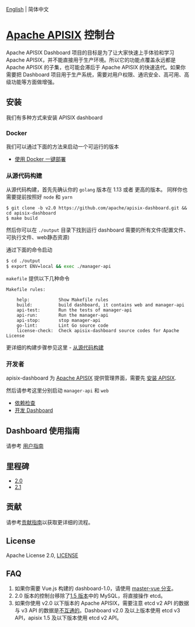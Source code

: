 <!--
#
# Licensed to the Apache Software Foundation (ASF) under one or more
# contributor license agreements.  See the NOTICE file distributed with
# this work for additional information regarding copyright ownership.
# The ASF licenses this file to You under the Apache License, Version 2.0
# (the "License"); you may not use this file except in compliance with
# the License.  You may obtain a copy of the License at
#
#     http://www.apache.org/licenses/LICENSE-2.0
#
# Unless required by applicable law or agreed to in writing, software
# distributed under the License is distributed on an "AS IS" BASIS,
# WITHOUT WARRANTIES OR CONDITIONS OF ANY KIND, either express or implied.
# See the License for the specific language governing permissions and
# limitations under the License.
#
-->

[English](./README.md) | 简体中文

# [Apache APISIX](https://github.com/apache/apisix) 控制台

Apache APISIX Dashboard 项目的目标是为了让大家快速上手体验和学习 Apache APISIX，并不能直接用于生产环境。所以它的功能点覆盖永远都是 Apache APISIX 的子集，也可能会滞后于 Apache APISIX 的快速迭代。如果你需要把 Dashboard 项目用于生产系统，需要对用户权限、通讯安全、高可用、高级功能等方面做增强。

## 安装

我们有多种方式来安装 APISIX dashboard

### Docker

我们可以通过下面的方法来启动一个可运行的版本

- [使用 Docker 一键部署](./docs/deploy-with-docker.zh-CN.md)

### 从源代码构建

从源代码构建，首先先确认你的 `golang` 版本在 1.13 或者 更高的版本。
同样你也需要提前按照好 `node` 和 `yarn`

```
$ git clone -b v2.0 https://github.com/apache/apisix-dashboard.git && cd apisix-dashboard
$ make build
```

然后你可以在 `./output` 目录下找到运行 dashboard 需要的所有文件(配置文件、可执行文件、web静态资源)

通过下面的命令启动

```sh
$ cd ./output
$ export ENV=local && exec ./manager-api
```

`makefile` 提供以下几种命令

```
Makefile rules:

    help:		    Show Makefile rules
    build:		    build dashboard, it contains web and manager-api
    api-test:		Run the tests of manager-api
    api-run:		Run the manager-api
    api-stop:		stop manager-api
    go-lint:	    Lint Go source code
    license-check:	Check apisix-dashboard source codes for Apache License
```

更详细的构建步骤参见这里 - [从源代码构建](./docs/deploy.zh-CN.md)

### 开发者

apisix-dashboard 为 [Apache APISIX](https://github.com/apache/apisix) 提供管理界面，需要先 [安装 APISIX](https://github.com/apache/apisix#configure-and-installation).

然后请参考这里分别启动 `manager-api` 和 `web`

- [依赖检查](#依赖检查)
- [开发 Dashboard](./docs/develop.zh-CN.md)

## Dashboard 使用指南

请参考 [用户指南](./docs/USER_GUIDE.zh-CN.md)

## 里程碑

- [2.0](https://github.com/apache/apisix-dashboard/milestone/4)
- [2.1](https://github.com/apache/apisix-dashboard/milestone/5)

## 贡献

请参考[贡献指南](./CONTRIBUTING.md)以获取更详细的流程。

## License

Apache License 2.0, [LICENSE](https://github.com/apache/apisix-dashboard/blob/master/LICENSE)

## FAQ

1. 如果你需要 Vue.js 构建的 dashboard-1.0，请使用 [master-vue 分支](https://github.com/apache/apisix-dashboard/tree/master-vue)。
2. 2.0 版本的控制台移除了[1.5 版本](https://github.com/apache/apisix-dashboard/tree/backup-1.5-latest)中的 MySQL，将直接操作 etcd。
3. 如果你使用 v2.0 以下版本的 Apache APISIX，需要注意 etcd v2 API 的数据与 v3 API 的数据是[不互通的](https://etcd.io/docs/v3.4.0/op-guide/v2-migration/)。Dashboard v2.0 及以上版本使用 etcd v3 API，apisix 1.5 及以下版本使用 etcd v2 API。
